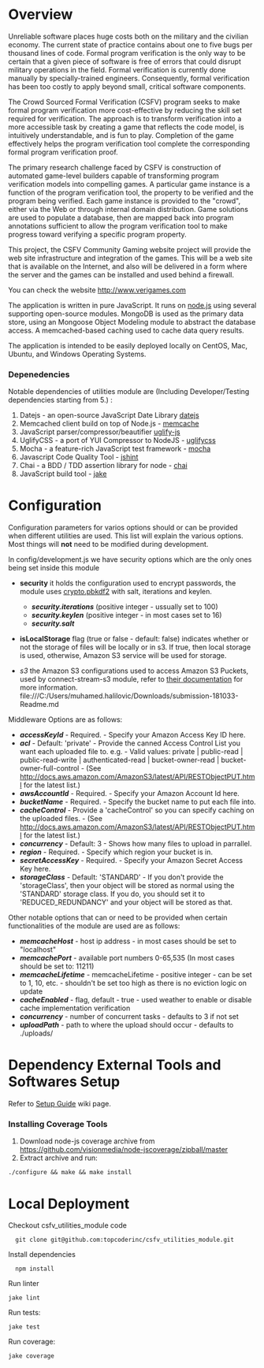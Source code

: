 # Overview

  Unreliable software places huge costs both on the military and the civilian economy. The current state of practice contains about one to five bugs per thousand lines of code. Formal program verification is the only way to be certain that a given piece of software is free of errors that could disrupt military operations in the field. Formal verification is currently done manually by specially-trained engineers. Consequently, formal verification has been too costly to apply beyond small, critical software components.

  The Crowd Sourced Formal Verification (CSFV) program seeks to make formal program verification more cost-effective by reducing the skill set required for verification. The approach is to transform verification into a more accessible task by creating a game that reflects the code model, is intuitively understandable, and is fun to play. Completion of the game effectively helps the program verification tool complete the corresponding formal program verification proof.

  The primary research challenge faced by CSFV is construction of automated game-level builders capable of transforming program verification models into compelling games. A particular game instance is a function of the program verification tool, the property to be verified and the program being verified. Each game instance is provided to the "crowd", either via the Web or through internal domain distribution. Game solutions are used to populate a database, then are mapped back into program annotations sufficient to allow the program verification tool to make progress toward verifying a specific program property.

  This project, the CSFV Community Gaming website project will provide the web site infrastructure and integration of the games. This will be a web site that is available on the Internet, and also will be delivered in a form where the server and the games can be installed and used behind a firewall.

  You can check the website http://www.verigames.com

  The application is written in pure JavaScript.  It runs on [node.js](http://nodejs.org/) using several supporting open-source modules.  MongoDB is used as the primary data store, using an Mongoose Object Modeling module to abstract the database access.  A memcached-based caching used to cache data query results.

  The application is intended to be easily deployed locally on CentOS, Mac, Ubuntu, and Windows Operating Systems.

### Depenedencies
 Notable dependencies of utilities module are (Including Developer/Testing dependencies starting from 5.) :
 1. Datejs - an open-source JavaScript Date Library [datejs](http://www.datejs.com/)
 2. Memcached client build on top of Node.js - [memcache](https://github.com/3rd-Eden/node-memcached)
 3. JavaScript parser/compressor/beautifier [uglify-js](https://github.com/mishoo/UglifyJS)
 4. UglifyCSS - a port of YUI Compressor to NodeJS - [uglifycss](https://github.com/fmarcia/UglifyCSS)
 5. Mocha - a feature-rich JavaScript test framework - [mocha](http://visionmedia.github.io/mocha/)
 6. Javascript Code Quality Tool - [jshint](http://www.jshint.com/)
 7. Chai - a BDD / TDD assertion library for node - [chai](http://chaijs.com/)
 8. JavaScript build tool - [jake](https://github.com/mde/jake)

# Configuration
Configuration parameters for varios options should or can be provided when different utilities are used. This list will explain the various options. Most things will __not__ need to be modified during development.

In config/development.js we have security options which are the only ones being set inside this module

* **security** it holds the configuration used to encrypt passwords, the module uses [crypto.pbkdf2](http://nodejs.org/api/crypto.html#crypto_crypto_pbkdf2_password_salt_iterations_keylen_callback) with salt, iterations and keylen.

  * ***security.iterations*** (positive integer - ussually set to 100)
  * ***security.keylen*** (positive integer - in most cases set to 16)
  * ***security.salt***

* **isLocalStorage** flag (true or false - default: false) indicates whether or not the storage of files will be locally or in s3. If true, then local storage is used, otherwise, Amazon S3 service will be used for storage.

* *s3* the Amazon S3 configurations used to access Amazon S3 Puckets, used by connect-stream-s3 module, refer to [their documentation](https://github.com/appsattic/connect-stream-s3#middleware-options) for more information.
file:///C:/Users/muhamed.halilovic/Downloads/submission-181033-Readme.md

Middleware Options are as follows:

  * ***accessKeyId*** - Required. - Specify your Amazon Access Key ID here.
  * ***acl*** - Default: 'private' - Provide the canned Access Control List you want each uploaded file to. e.g. - Valid values: private | public-read | public-read-write | authenticated-read | bucket-owner-read | bucket-owner-full-control - (See http://docs.aws.amazon.com/AmazonS3/latest/API/RESTObjectPUT.html for the latest list.)
  * ***awsAccountId*** - Required. - Specify your Amazon Account Id here.
  * ***bucketName*** - Required. - Specify the bucket name to put each file into.
  * ***cacheControl*** - Provide a 'cacheControl' so you can specify caching on the uploaded files. - (See http://docs.aws.amazon.com/AmazonS3/latest/API/RESTObjectPUT.html
for the latest list.)
  * ***concurrency*** - Default: 3 - Shows how many files to upload in parrallel.
  * ***region*** - Required. - Specify which region your bucket is in.
  * ***secretAccessKey*** - Required. - Specify your Amazon Secret Access Key here.
  * ***storageClass*** - Default: 'STANDARD' - If you don't provide the 'storageClass', then your object will be stored as normal using the 'STANDARD' storage class. If you do, you should set it to 'REDUCED_REDUNDANCY' and your object will be stored as that.

Other notable options that can or need to be provided when certain functionalities of the module are used are as follows:
  * ***memcacheHost*** - host ip address - in most cases should be set to "localhost"
  * ***memcachePort*** - available port numbers 0-65,535 (In most cases should be set to: 11211)
  * ***memcacheLifetime*** - memcacheLifetime - positive integer - can be set to 1, 10, etc. - shouldn't be set too high as there is no eviction logic on update
  * ***cacheEnabled*** - flag, default - true - used weather to enable or disable cache implementation verification
  * ***concurrency*** - number of concurrent tasks - defaults to 3 if not set
  * ***uploadPath*** - path to where the upload should occur - defaults to ./uploads/

# Dependency External Tools and Softwares Setup

 Refer to [Setup Guide](https://github.com/topcoderinc/csfv_frontend_module/wiki/Setup-Guide) wiki page.

### Installing Coverage Tools

1. Download node-js coverage archive from https://github.com/visionmedia/node-jscoverage/zipball/master
2. Extract archive and run:
```
./configure && make && make install
```

# Local Deployment

Checkout csfv_utilities_module code
```
  git clone git@github.com:topcoderinc/csfv_utilities_module.git
```
Install dependencies
```
  npm install
```

Run linter
```
jake lint
```

Run tests:
```
jake test
```

Run coverage:
```
jake coverage
```
